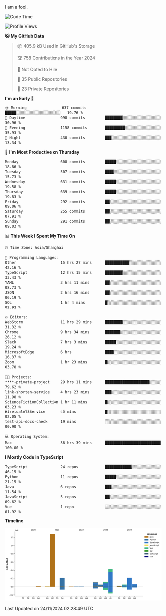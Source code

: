 I am a fool.

<!--START_SECTION:waka-->
![Code Time](http://img.shields.io/badge/Code%20Time-2%2C138%20hrs%205%20mins-blue)

![Profile Views](http://img.shields.io/badge/Profile%20Views-1-blue)

**🐱 My GitHub Data** 

> 📦 405.9 kB Used in GitHub's Storage 
 > 
> 🏆 758 Contributions in the Year 2024
 > 
> 🚫 Not Opted to Hire
 > 
> 📜 35 Public Repositories 
 > 
> 🔑 23 Private Repositories 
 > 
**I'm an Early 🐤** 

```text
🌞 Morning                637 commits         █████░░░░░░░░░░░░░░░░░░░░   19.76 % 
🌆 Daytime                998 commits         ████████░░░░░░░░░░░░░░░░░   30.96 % 
🌃 Evening                1158 commits        █████████░░░░░░░░░░░░░░░░   35.93 % 
🌙 Night                  430 commits         ███░░░░░░░░░░░░░░░░░░░░░░   13.34 % 
```
📅 **I'm Most Productive on Thursday** 

```text
Monday                   608 commits         █████░░░░░░░░░░░░░░░░░░░░   18.86 % 
Tuesday                  507 commits         ████░░░░░░░░░░░░░░░░░░░░░   15.73 % 
Wednesday                631 commits         █████░░░░░░░░░░░░░░░░░░░░   19.58 % 
Thursday                 639 commits         █████░░░░░░░░░░░░░░░░░░░░   19.83 % 
Friday                   292 commits         ██░░░░░░░░░░░░░░░░░░░░░░░   09.06 % 
Saturday                 255 commits         ██░░░░░░░░░░░░░░░░░░░░░░░   07.91 % 
Sunday                   291 commits         ██░░░░░░░░░░░░░░░░░░░░░░░   09.03 % 
```


📊 **This Week I Spent My Time On** 

```text
🕑︎ Time Zone: Asia/Shanghai

💬 Programming Languages: 
Other                    15 hrs 27 mins      ███████████░░░░░░░░░░░░░░   42.16 % 
TypeScript               12 hrs 15 mins      ████████░░░░░░░░░░░░░░░░░   33.43 % 
YAML                     3 hrs 11 mins       ██░░░░░░░░░░░░░░░░░░░░░░░   08.73 % 
JSON                     2 hrs 16 mins       ██░░░░░░░░░░░░░░░░░░░░░░░   06.19 % 
SQL                      1 hr 4 mins         █░░░░░░░░░░░░░░░░░░░░░░░░   02.92 % 

🔥 Editors: 
WebStorm                 11 hrs 29 mins      ████████░░░░░░░░░░░░░░░░░   31.32 % 
Chrome                   9 hrs 34 mins       ███████░░░░░░░░░░░░░░░░░░   26.12 % 
Slack                    7 hrs 3 mins        █████░░░░░░░░░░░░░░░░░░░░   19.24 % 
MicrosoftEdge            6 hrs               ████░░░░░░░░░░░░░░░░░░░░░   16.37 % 
Zoom                     1 hr 23 mins        █░░░░░░░░░░░░░░░░░░░░░░░░   03.78 % 

🐱‍💻 Projects: 
****-private-project     29 hrs 11 mins      ████████████████████░░░░░   79.62 % 
link-shorten-service     4 hrs 23 mins       ███░░░░░░░░░░░░░░░░░░░░░░   11.98 % 
ScienceFictionCollection 1 hr 11 mins        █░░░░░░░░░░░░░░░░░░░░░░░░   03.23 % 
HiretualATSService       45 mins             █░░░░░░░░░░░░░░░░░░░░░░░░   02.05 % 
test-api-docs-check      19 mins             ░░░░░░░░░░░░░░░░░░░░░░░░░   00.90 % 

💻 Operating System: 
Mac                      36 hrs 39 mins      █████████████████████████   100.00 % 
```

**I Mostly Code in TypeScript** 

```text
TypeScript               24 repos            ████████████░░░░░░░░░░░░░   46.15 % 
Python                   11 repos            █████░░░░░░░░░░░░░░░░░░░░   21.15 % 
Java                     6 repos             ███░░░░░░░░░░░░░░░░░░░░░░   11.54 % 
JavaScript               5 repos             ██░░░░░░░░░░░░░░░░░░░░░░░   09.62 % 
Vue                      1 repo              ░░░░░░░░░░░░░░░░░░░░░░░░░   01.92 % 
```



**Timeline**

![Lines of Code chart](https://raw.githubusercontent.com/VeejaLiu/VeejaLiu/master/assets/bar_graph.png)


 Last Updated on 24/11/2024 02:28:49 UTC
<!--END_SECTION:waka-->
